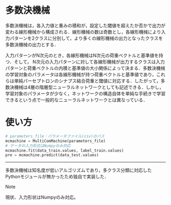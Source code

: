 # 多数決機械

多数決機械は，各入力値と重みの積和が，設定した閾値を超えたか否かで出力が変わる線形機械から構成される．線形機械の数は奇数とし，各線形機械により⼊⼒パターンを2クラスに分別して，より多くの線形機械の出⼒となったクラスを多数決機械の出⼒とする．

入力パターンがN次元のとき，各線形機械はN次元の荷重ベクトルと基準値を持つ．そして， N次元の入力パターンに対して各線形機械が出力するクラスは入力パターンと荷重ベクトルの内積と基準値の大小関係によって決まる．多数決機械の学習対象のパラメータは各線形機械が持つ荷重ベクトルと基準値であり，これらは単純パーセプトロンのシナプス結合荷重と閾値に対応する．したがって，多数決機械は4層の階層型ニューラルネットワークとしても記述できる．しかし，学習対象のパラメータが少なく，ネットワークの構造自体を単純な手続きで学習できるという点で一般的なニューラルネットワークとは異なっている．

# 使い方
```python
# parameters_file：パラメータファイル(csv)のパス
mcmachine = MultiComMachine(parameters_file)
# データの入力形式はNumpyのみ対応
mcmachine.fit(data_train.values, label_train.values)
pre = mcmachine.predict(data_test.values)
```

***
多数決機械は知名度が低いアルゴリズムであり，多クラス分類に対応したPythonモジュールが無かったため独自で実装した．

>[!Note]
>現状、入力形状はNumpyのみ対応。
